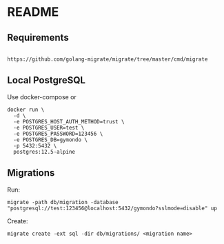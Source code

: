 # README

## Requirements
```

https://github.com/golang-migrate/migrate/tree/master/cmd/migrate
```

## Local PostgreSQL
Use docker-compose or 
```
docker run \
  -d \
  -e POSTGRES_HOST_AUTH_METHOD=trust \
  -e POSTGRES_USER=test \
  -e POSTGRES_PASSWORD=123456 \
  -e POSTGRES_DB=gymondo \
  -p 5432:5432 \
  postgres:12.5-alpine
```

## Migrations

Run:

```
migrate -path db/migration -database "postgresql://test:123456@localhost:5432/gymondo?sslmode=disable" up
```

Create:

```
migrate create -ext sql -dir db/migrations/ <migration name>
```
